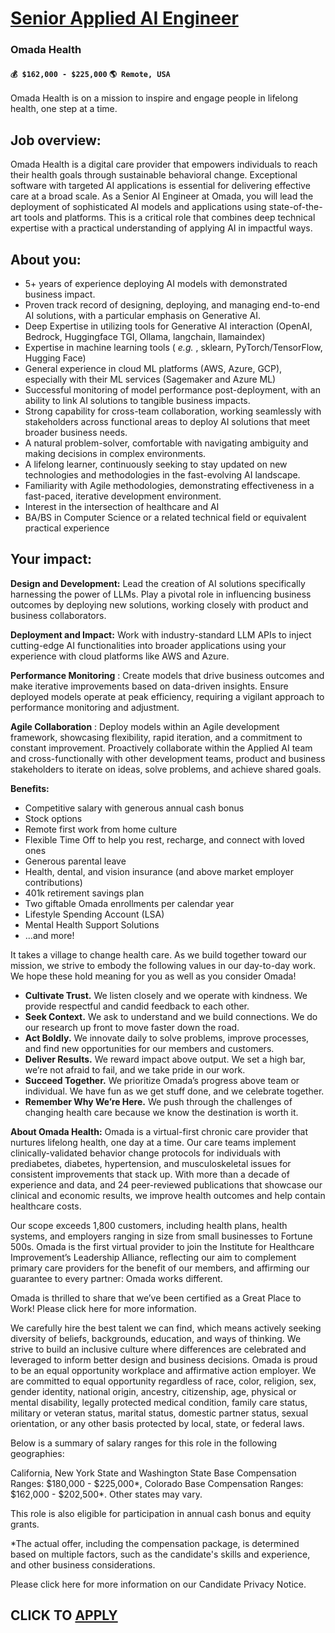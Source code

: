 # [Senior Applied AI Engineer](https://www.remotewlb.com/apply/senior-applied-ai-engineer)  
### Omada Health  
#### `💰 $162,000 - $225,000` `🌎 Remote, USA`  

Omada Health is on a mission to inspire and engage people in lifelong health, one step at a time.

## Job overview:

Omada Health is a digital care provider that empowers individuals to reach their health goals through sustainable behavioral change. Exceptional software with targeted AI applications is essential for delivering effective care at a broad scale. As a Senior AI Engineer at Omada, you will lead the deployment of sophisticated AI models and applications using state-of-the-art tools and platforms. This is a critical role that combines deep technical expertise with a practical understanding of applying AI in impactful ways.

## About you:

  * 5+ years of experience deploying AI models with demonstrated business impact.
  * Proven track record of designing, deploying, and managing end-to-end AI solutions, with a particular emphasis on Generative AI.
  * Deep Expertise in utilizing tools for Generative AI interaction (OpenAI, Bedrock, Huggingface TGI, Ollama, langchain, llamaindex) 
  * Expertise in machine learning tools ( _e.g._ , sklearn, PyTorch/TensorFlow, Hugging Face)
  * General experience in cloud ML platforms (AWS, Azure, GCP), especially with their ML services (Sagemaker and Azure ML)
  * Successful monitoring of model performance post-deployment, with an ability to link AI solutions to tangible business impacts.
  * Strong capability for cross-team collaboration, working seamlessly with stakeholders across functional areas to deploy AI solutions that meet broader business needs.
  * A natural problem-solver, comfortable with navigating ambiguity and making decisions in complex environments.
  * A lifelong learner, continuously seeking to stay updated on new technologies and methodologies in the fast-evolving AI landscape.
  * Familiarity with Agile methodologies, demonstrating effectiveness in a fast-paced, iterative development environment.
  * Interest in the intersection of healthcare and AI
  * BA/BS in Computer Science or a related technical field or equivalent practical experience

## Your impact:

**Design and Development:** Lead the creation of AI solutions specifically harnessing the power of LLMs. Play a pivotal role in influencing business outcomes by deploying new solutions, working closely with product and business collaborators.

**Deployment and Impact:** Work with industry-standard LLM APIs to inject cutting-edge AI functionalities into broader applications using your experience with cloud platforms like AWS and Azure.

**Performance Monitoring** : Create models that drive business outcomes and make iterative improvements based on data-driven insights. Ensure deployed models operate at peak efficiency, requiring a vigilant approach to performance monitoring and adjustment.

**Agile Collaboration** : Deploy models within an Agile development framework, showcasing flexibility, rapid iteration, and a commitment to constant improvement. Proactively collaborate within the Applied AI team and cross-functionally with other development teams, product and business stakeholders to iterate on ideas, solve problems, and achieve shared goals.  
  

**Benefits:**

  * Competitive salary with generous annual cash bonus
  * Stock options
  * Remote first work from home culture
  * Flexible Time Off to help you rest, recharge, and connect with loved ones
  * Generous parental leave
  * Health, dental, and vision insurance (and above market employer contributions)
  * 401k retirement savings plan
  * Two giftable Omada enrollments per calendar year
  * Lifestyle Spending Account (LSA)
  * Mental Health Support Solutions
  * ...and more!

It takes a village to change health care. As we build together toward our mission, we strive to embody the following values in our day-to-day work. We hope these hold meaning for you as well as you consider Omada!

  * **Cultivate Trust.** We listen closely and we operate with kindness. We provide respectful and candid feedback to each other.
  * **Seek Context.** We ask to understand and we build connections. We do our research up front to move faster down the road.
  * **Act Boldly.** We innovate daily to solve problems, improve processes, and find new opportunities for our members and customers.
  * **Deliver Results.** We reward impact above output. We set a high bar, we’re not afraid to fail, and we take pride in our work.
  * **Succeed Together.** We prioritize Omada’s progress above team or individual. We have fun as we get stuff done, and we celebrate together. 
  * **Remember Why We’re Here.** We push through the challenges of changing health care because we know the destination is worth it.  
  

**About Omada Health:** Omada is a virtual-first chronic care provider that nurtures lifelong health, one day at a time. Our care teams implement clinically-validated behavior change protocols for individuals with prediabetes, diabetes, hypertension, and musculoskeletal issues for consistent improvements that stack up. With more than a decade of experience and data, and 24 peer-reviewed publications that showcase our clinical and economic results, we improve health outcomes and help contain healthcare costs.

Our scope exceeds 1,800 customers, including health plans, health systems, and employers ranging in size from small businesses to Fortune 500s. Omada is the first virtual provider to join the Institute for Healthcare Improvement’s Leadership Alliance, reflecting our aim to complement primary care providers for the benefit of our members, and affirming our guarantee to every partner: Omada works different.

Omada is thrilled to share that we’ve been certified as a Great Place to Work! Please click here for more information.

We carefully hire the best talent we can find, which means actively seeking diversity of beliefs, backgrounds, education, and ways of thinking. We strive to build an inclusive culture where differences are celebrated and leveraged to inform better design and business decisions. Omada is proud to be an equal opportunity workplace and affirmative action employer. We are committed to equal opportunity regardless of race, color, religion, sex, gender identity, national origin, ancestry, citizenship, age, physical or mental disability, legally protected medical condition, family care status, military or veteran status, marital status, domestic partner status, sexual orientation, or any other basis protected by local, state, or federal laws.

Below is a summary of salary ranges for this role in the following geographies:

California, New York State and Washington State Base Compensation Ranges: $180,000 - $225,000*, Colorado Base Compensation Ranges: $162,000 - $202,500*. Other states may vary.

This role is also eligible for participation in annual cash bonus and equity grants.

*The actual offer, including the compensation package, is determined based on multiple factors, such as the candidate's skills and experience, and other business considerations.

Please click here for more information on our Candidate Privacy Notice.

  
## CLICK TO [APPLY](https://www.remotewlb.com/apply/senior-applied-ai-engineer)


